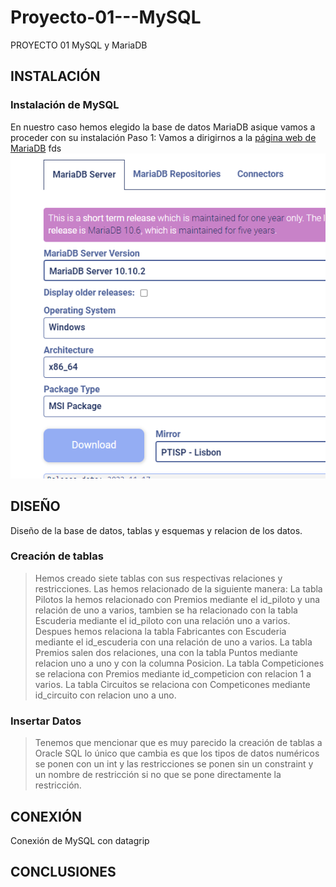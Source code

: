 # Proyecto-01---MySQL
PROYECTO 01 MySQL y MariaDB

## INSTALACIÓN

### Instalación de MySQL
En nuestro caso hemos elegido la base de datos MariaDB asique vamos a proceder con su instalación
Paso 1: 
Vamos a dirigirnos a la [página web de MariaDB](https://mariadb.org/download/?t=mariadb&p=mariadb&r=10.10.2&os=windows&cpu=x86_64&pkg=msi&m=ptisp) fds
![instalación](https://github.com/FranciscoMontillaSeco/Proyecto-01---MySQL/blob/main/Imagenes/Mariadb/1.png)


## DISEÑO

Diseño de la base de datos, tablas y esquemas y relacion de los datos.
### Creación de tablas 
> Hemos creado siete tablas con sus respectivas relaciones y restricciones.
Las hemos relacionado de la siguiente manera:
La tabla Pilotos la hemos relacionado con Premios mediante el id_piloto y una relación de uno a varios, tambien se ha relacionado con la tabla Escuderia mediante el id_piloto con una relación uno a varios.
Despues hemos relaciona la tabla Fabricantes con Escuderia mediante el id_escuderia con una relación de uno a varios.
La tabla Premios salen dos relaciones, una con la tabla Puntos mediante relacion uno a uno y con la columna Posicion.
La tabla Competiciones se relaciona con Premios mediante id_competicion con relacion 1 a varios.
La tabla Circuitos se relaciona con Competicones mediante id_circuito con relacion uno a uno.

### Insertar Datos
> Tenemos que mencionar que es muy parecido la  creación de tablas a Oracle SQL lo único que cambia es  que los tipos de datos numéricos se ponen con un int  y las restricciones se ponen sin un constraint y un nombre de restricción si no que se pone directamente la restricción.

## CONEXIÓN

Conexión de MySQL con datagrip

## CONCLUSIONES

